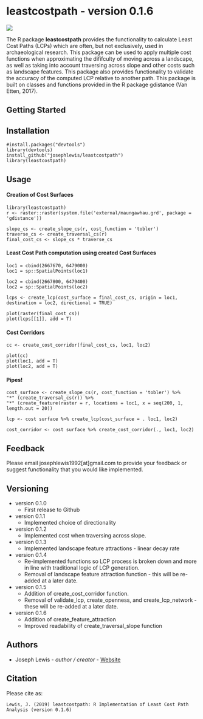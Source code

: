 leastcostpath - version 0.1.6
=============================

![](https://raw.githubusercontent.com/josephlewis/leastcostpath/master/images/leastcostpath_logo.png)

The R package <b>leastcostpath</b> provides the functionality to calculate Least Cost Paths (LCPs) which are often, but not exclusively, used in archaeological research. This package can be used to apply multiple cost functions when approximating the dififculty of moving across a landscape, as well as taking into account traversing across slope and other costs such as landscape features. This package also provides functionality to validate the accuracy of the computed LCP relative to another path. This package is built on classes and functions provided in the R package gdistance (Van Etten, 2017). 

Getting Started
---------------

Installation
--------

    #install.packages("devtools")
    library(devtools)
    install_github("josephlewis/leastcostpath")
    library(leastcostpath)


Usage
--------

#### Creation of Cost Surfaces

    library(leastcostpath)
    r <- raster::raster(system.file('external/maungawhau.grd', package = 'gdistance'))
        
    slope_cs <- create_slope_cs(r, cost_function = 'tobler')
    traverse_cs <- create_traversal_cs(r)
    final_cost_cs <- slope_cs * traverse_cs

#### Least Cost Path computation using created Cost Surfaces

    loc1 = cbind(2667670, 6479000)
    loc1 = sp::SpatialPoints(loc1)
 
    loc2 = cbind(2667800, 6479400)
    loc2 = sp::SpatialPoints(loc2)

    lcps <- create_lcp(cost_surface = final_cost_cs, origin = loc1, destination = loc2, directional = TRUE)
  
    plot(raster(final_cost_cs))
    plot(lcps[[1]], add = T)
    
#### Cost Corridors

    cc <- create_cost_corridor(final_cost_cs, loc1, loc2)
    
    plot(cc)
    plot(loc1, add = T)
    plot(loc2, add = T)
    
#### Pipes!

    cost_surface <- create_slope_cs(r, cost_function = 'tobler') %>%
    "*" (create_traversal_cs(r)) %>%
    "*" (create_feature(raster = r, locations = loc1, x = seq(200, 1, length.out = 20))
    
    lcp <- cost surface %>% create_lcp(cost_surface = . loc1, loc2)
    
    cost_corridor <- cost surface %>% create_cost_corridor(., loc1, loc2)
    
Feedback
--------

Please email josephlewis1992\[at\]gmail.com to provide your feedback or suggest functionality that you would like implemented.

Versioning
----------

-   version 0.1.0
      * First release to Github
-   version 0.1.1 
      * Implemented choice of directionality
-   version 0.1.2 
      * Implemented cost when traversing across slope. 
-   version 0.1.3 
      * Implemented landscape feature attractions - linear decay rate
-   version 0.1.4 
      * Re-implemented functions so LCP process is broken down and more in line with traditional logic of LCP generation.
      * Removal of landscape feature attraction function - this will be re-added at a later date. 
-   version 0.1.5 
      * Addition of create_cost_corridor function. 
      * Removal of validate_lcp, create_openness, and create_lcp_network - these will be re-added at a later date.
-   version 0.1.6
      * Addition of create_feature_attraction
      * Improved readability of create_traversal_slope function 

Authors
-------

-   Joseph Lewis - *author / creator* - [Website](https://josephlewis.github.io)

Citation
--------

Please cite as:

    Lewis, J. (2019) leastcostpath: R Implementation of Least Cost Path Analysis (version 0.1.6)
